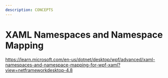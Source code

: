 ```yaml
---
description: CONCEPTS
---
```


# XAML Namespaces and Namespace Mapping

https://learn.microsoft.com/en-us/dotnet/desktop/wpf/advanced/xaml-namespaces-and-namespace-mapping-for-wpf-xaml?view=netframeworkdesktop-4.8